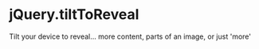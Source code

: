 jQuery.tiltToReveal
===================

Tilt your device to reveal... more content, parts of an image, or just 'more' 
